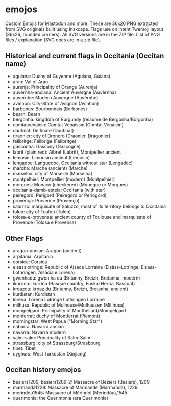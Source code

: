 # emojos
Custom Emojis for Mastodon and more.
These are 36x26 PNG extracted from SVG originals built using Inskcape. Flags use on intent Twemoji layout (36x26, rounded corners). All SVG versions are in the ZIP file.
List of PNG files / explanation (SVG ones are in a zip file).
## Historical and current flags in Occitania (Occitan name)
* aguiana: Duchy of Guyenne (Aguiana, Guiana)
* aran: Val of Aran
* aurenja: Principality of Orange (Aurenja)
* auvernha-anciana: Ancient Auvergne (Auvèrnha)
* auvernhe: Modern Auvergne (Auvèrnhe)
* avinhon: City-State of Avignon (Avinhon)
* barbones: Bourbonnais (Borbonés)
* bearn: Bearn
* bergonha: kingdom of Burgundy (reiaume de Bergonha/Borgonha)
* comtatvenaicin: Comtat Venaissin (Comtat Venaicin)
* daufinat: Delfinate (Daufinat)
* draonier: city of Dronero (Draonier, Dragonier)
* felibritge: Félibrige (Felibritge)
* gasconha: Gascony (Gascogne)
* labrit (plain red): Albret (Labrit), Montpellier ancient
* lemosin: Limousin ancient (Lemosin)
* lengadoc: Languedoc, Occitania without star (Lengadòc)
* marcha: Marche (ancient) (Marche)
* marselha: city of Marseille (Marselha) 
* montpelhier: Montpellier (modern) (Montpelhièr)
* morgues: Monaco (checkered) (Mónegue or Morgues)
* occitania-damb-estela: Occitania (with star)
* peiregord: Perigord (Peiregòrd or Periogòrd)
* provença: Provence (Provença)
* saluzzo: marquisate of Saluzzo, most of its territory belongs to Occitania
* tolon: city of Toulon (Tolon)
* tolosa-e-provensa: ancient county of Toulouse and marquisate of Provence (Tolosa e Provensa)
## Other Flags
* aragon-ancian: Aragon (ancient)
* arpitania: Arpitania
* corsica: Corsica
* elsasslotringe: Republic of Alsace Lorraine (Elsàss-Lotrìnge, Elsass-Lothringen, Alsàcia e Lorena)
* gwenhadu: gwen ha du (Britanny, Breizh, Bretanha, modern)
* ikurrina: ikurriña (Basque country, Euskal Herria, Bascoat)
* kroazdu: kroaz du (Britanny, Breizh, Bretanha, ancient)
* kurdistan: Kurdistan
* lorena: Lorena Lotrìnge Lothringen Lorraine
* milhusa: Republic of Mulhouse/Mulhausen (Mil.hüsa)
* mompelgard: Principality of Montbéliard/Mompelgard
* monferrat: duchy of Montferrat (Piemont)
* morningstar: West Papua ("Morning Star")
* nabarra: Navarra ancian
* navarra: Navarra modern
* salm-salm: Principality of Salm-Salm
* strassburg: city of Strassburg/Strasbourg
* tibet: Tibet
* uyghurs: West Turkestan (Xinjiang)
## Occitan history emojos
* besiers1209, besiers1209-2: Massacre of Béziers (Besièrs), 1209
* marmanda1229: Massacre of Marmande (Marmanda), 1229
* merindou1545: Massacre of Mérindol (Merindòu),1545
* querimonia: the Querimonia (era Querimònia)

